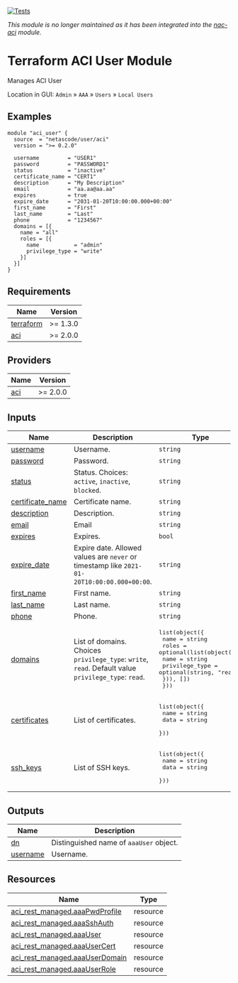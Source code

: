<!-- BEGIN_TF_DOCS -->
[![Tests](https://github.com/netascode/terraform-aci-user/actions/workflows/test.yml/badge.svg)](https://github.com/netascode/terraform-aci-user/actions/workflows/test.yml)

*This module is no longer maintained as it has been integrated into the [nac-aci](https://github.com/netascode/terraform-aci-nac-aci) module.*

# Terraform ACI User Module

Manages ACI User

Location in GUI:
`Admin` » `AAA` » `Users` » `Local Users`

## Examples

```hcl
module "aci_user" {
  source  = "netascode/user/aci"
  version = ">= 0.2.0"

  username         = "USER1"
  password         = "PASSWORD1"
  status           = "inactive"
  certificate_name = "CERT1"
  description      = "My Description"
  email            = "aa.aa@aa.aa"
  expires          = true
  expire_date      = "2031-01-20T10:00:00.000+00:00"
  first_name       = "First"
  last_name        = "Last"
  phone            = "1234567"
  domains = [{
    name = "all"
    roles = [{
      name           = "admin"
      privilege_type = "write"
    }]
  }]
}
```

## Requirements

| Name | Version |
|------|---------|
| <a name="requirement_terraform"></a> [terraform](#requirement\_terraform) | >= 1.3.0 |
| <a name="requirement_aci"></a> [aci](#requirement\_aci) | >= 2.0.0 |

## Providers

| Name | Version |
|------|---------|
| <a name="provider_aci"></a> [aci](#provider\_aci) | >= 2.0.0 |

## Inputs

| Name | Description | Type | Default | Required |
|------|-------------|------|---------|:--------:|
| <a name="input_username"></a> [username](#input\_username) | Username. | `string` | n/a | yes |
| <a name="input_password"></a> [password](#input\_password) | Password. | `string` | n/a | yes |
| <a name="input_status"></a> [status](#input\_status) | Status. Choices: `active`, `inactive`, `blocked`. | `string` | `"active"` | no |
| <a name="input_certificate_name"></a> [certificate\_name](#input\_certificate\_name) | Certificate name. | `string` | `""` | no |
| <a name="input_description"></a> [description](#input\_description) | Description. | `string` | `""` | no |
| <a name="input_email"></a> [email](#input\_email) | Email | `string` | `""` | no |
| <a name="input_expires"></a> [expires](#input\_expires) | Expires. | `bool` | `false` | no |
| <a name="input_expire_date"></a> [expire\_date](#input\_expire\_date) | Expire date. Allowed values are `never` or timestamp like `2021-01-20T10:00:00.000+00:00`. | `string` | `"never"` | no |
| <a name="input_first_name"></a> [first\_name](#input\_first\_name) | First name. | `string` | `""` | no |
| <a name="input_last_name"></a> [last\_name](#input\_last\_name) | Last name. | `string` | `""` | no |
| <a name="input_phone"></a> [phone](#input\_phone) | Phone. | `string` | `""` | no |
| <a name="input_domains"></a> [domains](#input\_domains) | List of domains. Choices `privilege_type`: `write`, `read`. Default value `privilege_type`: `read`. | <pre>list(object({<br>    name = string<br>    roles = optional(list(object({<br>      name           = string<br>      privilege_type = optional(string, "read")<br>    })), [])<br>  }))</pre> | `[]` | no |
| <a name="input_certificates"></a> [certificates](#input\_certificates) | List of certificates. | <pre>list(object({<br>    name = string<br>    data = string<br>  }))</pre> | `[]` | no |
| <a name="input_ssh_keys"></a> [ssh\_keys](#input\_ssh\_keys) | List of SSH keys. | <pre>list(object({<br>    name = string<br>    data = string<br>  }))</pre> | `[]` | no |

## Outputs

| Name | Description |
|------|-------------|
| <a name="output_dn"></a> [dn](#output\_dn) | Distinguished name of `aaaUser` object. |
| <a name="output_username"></a> [username](#output\_username) | Username. |

## Resources

| Name | Type |
|------|------|
| [aci_rest_managed.aaaPwdProfile](https://registry.terraform.io/providers/CiscoDevNet/aci/latest/docs/resources/rest_managed) | resource |
| [aci_rest_managed.aaaSshAuth](https://registry.terraform.io/providers/CiscoDevNet/aci/latest/docs/resources/rest_managed) | resource |
| [aci_rest_managed.aaaUser](https://registry.terraform.io/providers/CiscoDevNet/aci/latest/docs/resources/rest_managed) | resource |
| [aci_rest_managed.aaaUserCert](https://registry.terraform.io/providers/CiscoDevNet/aci/latest/docs/resources/rest_managed) | resource |
| [aci_rest_managed.aaaUserDomain](https://registry.terraform.io/providers/CiscoDevNet/aci/latest/docs/resources/rest_managed) | resource |
| [aci_rest_managed.aaaUserRole](https://registry.terraform.io/providers/CiscoDevNet/aci/latest/docs/resources/rest_managed) | resource |
<!-- END_TF_DOCS -->